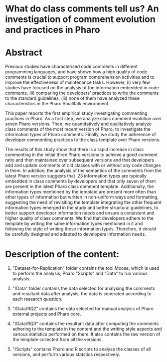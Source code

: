# What do class comments tell us? An investigation of comment evolution and practices in Pharo

# Abstract
Previous studies have characterised code comments in different programming languages, and  have shown
how a high quality of code comments is crucial to support program comprehension activities and to improve the effectiveness of maintenance tasks.
However, (i) very few studies have focused on the analysis of the information embedded in code comments,
 (ii) comparing the developers' practices to write the comments to the standard guidelines, (iii) 
 none of them have analyzed these characteristics in the Pharo Smalltalk environment.
    
This paper reports the first empirical study investigating commenting practices in Pharo.
As a first step, we analyze class comment evolution over seven Pharo versions.
Then, we quantitatively and qualitatively analyze class comments of the most recent version of Pharo, to investigate the information types of Pharo comments.
Finally, we study the adherence of developer commenting practices to the class template over Pharo versions.   

The results of this study show that there is a rapid increase in class commenting in the initial three Pharo versions to achieve a good comment ratio and then maintained over subsequent versions and that developers add and update comments of old classes with or without any code changes in them.
In addition, the analysis of the semantics of the comments from the latest Pharo version suggests that  23 information types are typically embedded in class comments by developers and that only seven of them are present in the latest Pharo class comment template.
Additionally, the information types mentioned by the template are present more often than other types of information but written in non-uniform ways and formatting, suggesting the need of revisiting the template integrating the other frequent information types emerged in the study and better structural guidelines, to better support developer information needs and ensure a consistent and higher quality of class comments.
We find that developers adhere to the template by writing the same information types mentioned in it and following the style of writing these information types.
Therefore, it should be carefully designed and adapted to developers information needs.


# Description of the content:
1. "Dataset-for-Replication" folder contains the tool Moose, which is used to perform the analysis, Pharo "Scripts" and "Data" to run various analysis.

2. "/Data" folder contains the data selected for analysing the comments and resultant data after analysis, the data is seperated according to each research question.

3.  "/Data/RQ2" contains the data selected for manual analysis of Pharo external projects and Pharo core.

4.  "/Data/RQ3" contains the resultant data after computing the comments adhering to the template in the content and the writing style aspects and various statistics performed on them. It also contains the raw version of the template collected from all the versions.

3. "/Scripts" contains Pharo and R scripts to analyse the classes of all versions, and perform various statstics respectively.

